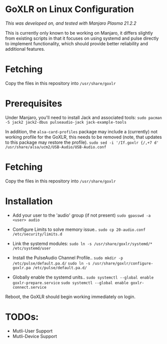 # GoXLR on Linux Configuration

*This was developed on, and tested with Manjaro Plasma 21.2.2*

This is currently only known to be working on Manjaro, it differs slightly from existing scripts in that it focuses
on using systemd and pulse directly to implement functionality, which should provide better reliability and additional
features.

# Fetching
Copy the files in this repository into `/usr/share/goxlr`

# Prerequisites
Under Manjaro, you'll need to install Jack and associated tools:
`sudo pacman -S jack2 jack2-dbus pulseaudio-jack jack-example-tools`

In addition, the `alsa-card-profiles` package may include a (currently) not working profile for the GoXLR, this needs
to be removed (note, that updates to this package may restore the profile).
`sudo sed -i '/If.goxlr {/,+7 d' /usr/share/alsa/ucm2/USB-Audio/USB-Audio.conf`

# Fetching
Copy the files in this repository into `/usr/share/goxlr`

# Installation

- Add your user to the 'audio' group (if not present)
`sudo gpasswd -a <user> audio`

- Configure Limits to solve memory issue..
`sudo cp 20-audio.conf /etc/security/limits.d`

- Link the systemd modules:
`sudo ln -s /usr/share/goxlr/systemd/* /etc/systemd/user`

- Install the PulseAudio Channel Profile..
`sudo mkdir -p /etc/pulse/default.pa.d/`
`sudo ln -s /usr/share/goxlr/configure-goxlr.pa /etc/pulse/default.pa.d/`

- Globally enable the systemd units..
`sudo systemctl --global enable goxlr-prepare.service`
`sudo systemctl --global enable goxlr-connect.service`

Reboot, the GoXLR should begin working immediately on login.

# TODOs:
* Mutli-User Support
* Mutli-Device Support
